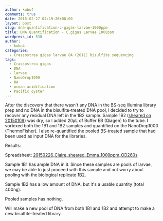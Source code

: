 ```yaml
---
author: kubu4
comments: true
date: 2015-02-27 04:19:26+00:00
layout: post
slug: dna-quantification-c-gigas-larvae-1000ppm
title: DNA Quantification - C.gigas Larvae 1000ppm
wordpress_id: 530
author:
  - kubu4
categories:
  - Crassostrea gigas larvae OA (2011) bisulfite sequencing
tags:
  - Crassostrea gigas
  - DNA
  - larvae
  - NanoDrop1000
  - OA
  - ocean acidification
  - Pacific oyster
---
```


After the discovery that there wasn't any DNA in the BS-seq Illumina library prep and no DNA in the bisulfite-treated DNA pool, I decided to try to recover any residual DNA left in the 1B2 sample. Sample 1B2 ([sheared on 20150109](http://onsnetwork.org/kubu4/2015/01/09/dna-isolation-c-gigas-larvae-from-2011-noaa-oa-experiment/)) was dry, so I added 20μL of Buffer EB (Qiagen) to the tube. I vortexed both the 1B1 and 1B2 samples and quantified on the NanoDrop1000 (ThermoFisher). I also re-quantified the pooled BS-treated sample that had been used as input DNA for the libraries.

Results:

Spreadsheet: [20150226_Claire_sheared_Emma_1000ppm_OD260s](https://docs.google.com/spreadsheets/d/1Ao-drpl7f-5HCsDhRtMIvdQws4Gpt2ro-8nEXGZjHeE/edit?usp=sharing)



Sample 1B1 has ample DNA in it. Since these samples are pools of larvae, we may be able to just proceed with this sample and not worry about pooling with the biological replicate 1B2.

Sample 1B2 has a low amount of DNA, but it's a usable quantity (total 400ng).

Pooled samples has nothing.

Will make a new pool of DNA from both 1B1 and 1B2 and attempt to make a new bisulfite-treated library.
